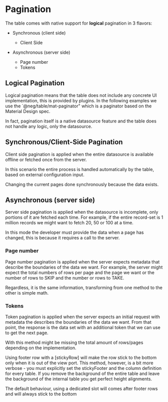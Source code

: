 # Pagination

The table comes with native support for **logical** pagination in 3 flavors:

- Synchronous (client side)
  - Client Side

- Asynchronous (server side)
  - Page number
  - Tokens

## Logical Pagination

Logical pagination means that the table does not include any concrete UI implementation, this is provided by plugins.
In the following examples we use the `@neg/table/mat-paginator" which is a  paginator based on the Material Design spec.

In fact, pagination itself is a native datasource feature and the table does not handle any logic, only the datasource.

## Synchronous/Client-Side Pagination

Client side pagination is applied when the entire datasource is available offline or fetched once from the server.

In this scenario the entire process is handled automatically by the table, based on external configuration input.

<docsi-mat-example-with-source title="Client side Paginator" contentClass="mat-elevation-z7" query="[{section: 'ex-1'}]">
  <!--@neg-example:ex-1-->
  <neg-table usePagination
            blockUi
            [dataSource]="clientSideDS"
            [columns]="columns" style="height: 300px">
    <neg-table-paginator *negTablePaginatorRef="let table"
                        [table]="table"
                        [paginator]="table.dataSource.paginator"></neg-table-paginator>
  </neg-table>
  <!--@neg-example:ex-1-->
</docsi-mat-example-with-source>

Changing the current pages done synchronously because the data exists.

## Asynchronous (server side)

Server side pagination is applied when the datasource is incomplete, only portions of it are fetched each time.
For example, if the entire record-set is 1 million records we might want to fetch 20, 50 or 100 at a time.

In this mode the developer must provide the data when a page has changed, this is because it requires a call to the server.

### Page number

Page number pagination is applied when the server expects metadata that describe the boundaries of the data we want.
For example, the server might expect the total numbers of rows per page and the page we want or the number of rows to
SKIP and the number or rows to TAKE.

Regardless, it is the same information, transforming from one method to the other is simple math.

<docsi-mat-example-with-source title="Page number based Server side Paginator" contentClass="mat-elevation-z7" query="[{section: 'ex-2'}]">
    <!--@neg-example:ex-2-->
  <neg-table usePagination
            blockUi
            [dataSource]="pageNumberDS"
            [columns]="columns">
    <neg-table-paginator *negTablePaginatorRef="let table"
                        [table]="table"
                        [paginator]="table.dataSource.paginator" style="height: 300px"></neg-table-paginator>
  </neg-table>
  <!--@neg-example:ex-2-->
</docsi-mat-example-with-source>

### Tokens

Token pagination is applied when the server expects an initial request with metadata the describes the boundaries of the data we want.
From that point, the response is the data set with an additional token that we can use to get the next page.

With this method might be missing the total amount of rows/pages depending on the implementation.

<docsi-mat-example-with-source title="Token based based Server side Paginator" contentClass="mat-elevation-z7" query="[{section: 'ex-3'}]">
    <!--@neg-example:ex-3-->
  <neg-table usePagination="token"
            blockUi
            [dataSource]="tokenDS"
            [columns]="columns" style="height: 300px">
    <neg-table-paginator *negTablePaginatorRef="let table"
                        [table]="table"
                        [paginator]="table.dataSource.paginator"></neg-table-paginator>
  </neg-table>
  <!--@neg-example:ex-3-->
</docsi-mat-example-with-source>

<docsi-mat-example-with-source title="Paginator using footer row with [stickyFooter]" contentClass="mat-elevation-z7" query="[{section: 'ex-4'}]">
    <p>Using footer row with a [stickyRow] will make the row stick to the bottom only when it is out of the view port.
        This method, however, is a bit more verbose - you must explicitly set the stickyFooter and the column definition for every table.
        If you remove the background of the entire table and leave the background of the internal table you get perfect height alignments.
    </p>
    <p>
      The default behaviour, using a dedicated slot will comes after footer rows and will always stick to the bottom
    </p>
    <!--@neg-example:ex-4-->
  <neg-table usePagination
            blockUi
            [dataSource]="footerRowDS"
            [columns]="columnsPaginatorAsFooter"
            [stickyFooter]="[0]"
            style="background: transparent" style="height: 300px">
    <div *negTableFooterCellTypeDef="'PAGINATOR'; table as table"
        style="display: flex; justify-content: flex-end; width: 100%;">
      <neg-table-paginator [table]="table"
                          [paginator]="table.dataSource.paginator"></neg-table-paginator>
    </div>
  </neg-table>
  <!--@neg-example:ex-4-->
</docsi-mat-example-with-source>
